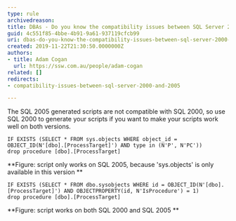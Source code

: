 ```yaml
---
type: rule
archivedreason: 
title: DBAs - Do you know the compatibility issues between SQL Server 2000 and 2005?
guid: 4c551f85-4bbe-4b91-9a61-937119cfcb99
uri: dbas-do-you-know-the-compatibility-issues-between-sql-server-2000-and-2005
created: 2019-11-22T21:30:50.0000000Z
authors:
- title: Adam Cogan
  url: https://ssw.com.au/people/adam-cogan
related: []
redirects:
- compatibility-issues-between-sql-server-2000-and-2005

---
```


The SQL 2005 generated scripts are not compatible with SQL 2000, so use SQL 2000 to generate your scripts if you want to make your scripts work well on both versions.

<!--endintro-->



```
IF EXISTS (SELECT * FROM sys.objects WHERE object_id = OBJECT_ID(N'[dbo].[ProcessTarget]') AND type in (N'P', N'PC'))
drop procedure [dbo].[ProcessTarget]
```


 **Figure: script only works on SQL 2005, because 'sys.objects' is only available in this version
** 


```
IF EXISTS (SELECT * FROM dbo.sysobjects WHERE id = OBJECT_ID(N'[dbo].[ProcessTarget]') AND OBJECTPROPERTY(id, N'IsProcedure') = 1)
drop procedure [dbo].[ProcessTarget]
```


 **Figure: script works on both SQL 2000 and SQL 2005
**
